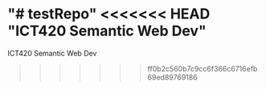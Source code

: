 "# testRepo" 
<<<<<<< HEAD
"ICT420 Semantic Web Dev" 
=======
ICT420 Semantic Web Dev
>>>>>>> ff0b2c560b7c9cc6f366c6716efb69ed89769186

